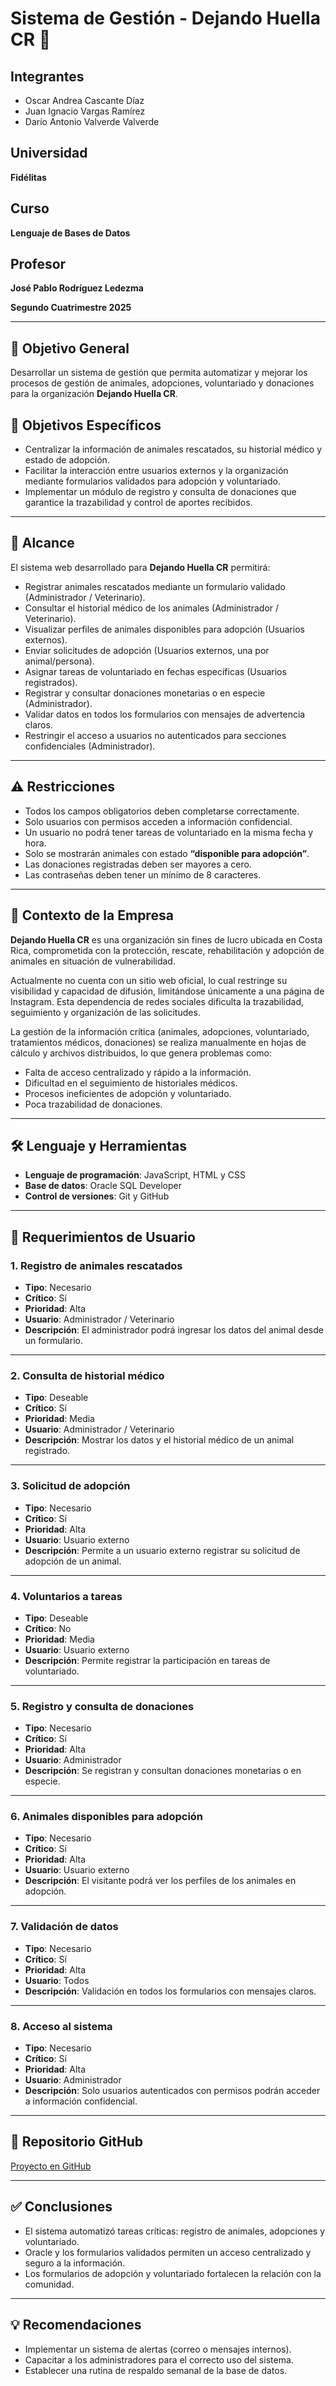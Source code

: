 # Sistema de Gestión - Dejando Huella CR 🐾

## Integrantes
- Oscar Andrea Cascante Díaz  
- Juan Ignacio Vargas Ramírez  
- Darío Antonio Valverde Valverde  

## Universidad
**Fidélitas**

## Curso
**Lenguaje de Bases de Datos**

## Profesor
**José Pablo Rodríguez Ledezma**

**Segundo Cuatrimestre 2025**

---

## 🎯 Objetivo General
Desarrollar un sistema de gestión que permita automatizar y mejorar los procesos de gestión de animales, adopciones, voluntariado y donaciones para la organización **Dejando Huella CR**.

## 📌 Objetivos Específicos
- Centralizar la información de animales rescatados, su historial médico y estado de adopción.  
- Facilitar la interacción entre usuarios externos y la organización mediante formularios validados para adopción y voluntariado.  
- Implementar un módulo de registro y consulta de donaciones que garantice la trazabilidad y control de aportes recibidos.  

---

## 🚀 Alcance
El sistema web desarrollado para **Dejando Huella CR** permitirá:

- Registrar animales rescatados mediante un formulario validado (Administrador / Veterinario).  
- Consultar el historial médico de los animales (Administrador / Veterinario).  
- Visualizar perfiles de animales disponibles para adopción (Usuarios externos).  
- Enviar solicitudes de adopción (Usuarios externos, una por animal/persona).  
- Asignar tareas de voluntariado en fechas específicas (Usuarios registrados).  
- Registrar y consultar donaciones monetarias o en especie (Administrador).  
- Validar datos en todos los formularios con mensajes de advertencia claros.  
- Restringir el acceso a usuarios no autenticados para secciones confidenciales (Administrador).  

---

## ⚠️ Restricciones
- Todos los campos obligatorios deben completarse correctamente.  
- Solo usuarios con permisos acceden a información confidencial.  
- Un usuario no podrá tener tareas de voluntariado en la misma fecha y hora.  
- Solo se mostrarán animales con estado **“disponible para adopción”**.  
- Las donaciones registradas deben ser mayores a cero.  
- Las contraseñas deben tener un mínimo de 8 caracteres.  

---

## 🏢 Contexto de la Empresa
**Dejando Huella CR** es una organización sin fines de lucro ubicada en Costa Rica, comprometida con la protección, rescate, rehabilitación y adopción de animales en situación de vulnerabilidad.

Actualmente no cuenta con un sitio web oficial, lo cual restringe su visibilidad y capacidad de difusión, limitándose únicamente a una página de Instagram. Esta dependencia de redes sociales dificulta la trazabilidad, seguimiento y organización de las solicitudes.  

La gestión de la información crítica (animales, adopciones, voluntariado, tratamientos médicos, donaciones) se realiza manualmente en hojas de cálculo y archivos distribuidos, lo que genera problemas como:
- Falta de acceso centralizado y rápido a la información.  
- Dificultad en el seguimiento de historiales médicos.  
- Procesos ineficientes de adopción y voluntariado.  
- Poca trazabilidad de donaciones.  

---

## 🛠️ Lenguaje y Herramientas
- **Lenguaje de programación**: JavaScript, HTML y CSS  
- **Base de datos**: Oracle SQL Developer  
- **Control de versiones**: Git y GitHub  

---

## 📑 Requerimientos de Usuario

### 1. Registro de animales rescatados
- **Tipo**: Necesario  
- **Crítico**: Sí  
- **Prioridad**: Alta  
- **Usuario**: Administrador / Veterinario  
- **Descripción**: El administrador podrá ingresar los datos del animal desde un formulario.  

---

### 2. Consulta de historial médico
- **Tipo**: Deseable  
- **Crítico**: Sí  
- **Prioridad**: Media  
- **Usuario**: Administrador / Veterinario  
- **Descripción**: Mostrar los datos y el historial médico de un animal registrado.  

---

### 3. Solicitud de adopción
- **Tipo**: Necesario  
- **Crítico**: Sí  
- **Prioridad**: Alta  
- **Usuario**: Usuario externo  
- **Descripción**: Permite a un usuario externo registrar su solicitud de adopción de un animal.  

---

### 4. Voluntarios a tareas
- **Tipo**: Deseable  
- **Crítico**: No  
- **Prioridad**: Media  
- **Usuario**: Usuario externo  
- **Descripción**: Permite registrar la participación en tareas de voluntariado.  

---

### 5. Registro y consulta de donaciones
- **Tipo**: Necesario  
- **Crítico**: Sí  
- **Prioridad**: Alta  
- **Usuario**: Administrador  
- **Descripción**: Se registran y consultan donaciones monetarias o en especie.  

---

### 6. Animales disponibles para adopción
- **Tipo**: Necesario  
- **Crítico**: Sí  
- **Prioridad**: Alta  
- **Usuario**: Usuario externo  
- **Descripción**: El visitante podrá ver los perfiles de los animales en adopción.  

---

### 7. Validación de datos
- **Tipo**: Necesario  
- **Crítico**: Sí  
- **Prioridad**: Alta  
- **Usuario**: Todos  
- **Descripción**: Validación en todos los formularios con mensajes claros.  

---

### 8. Acceso al sistema
- **Tipo**: Necesario  
- **Crítico**: Sí  
- **Prioridad**: Alta  
- **Usuario**: Administrador  
- **Descripción**: Solo usuarios autenticados con permisos podrán acceder a información confidencial.  

---

## 🔗 Repositorio GitHub
[Proyecto en GitHub](https://github.com/JuanIgnacio3/ProyectoLenguajeBD.git)

---

## ✅ Conclusiones
- El sistema automatizó tareas críticas: registro de animales, adopciones y voluntariado.  
- Oracle y los formularios validados permiten un acceso centralizado y seguro a la información.  
- Los formularios de adopción y voluntariado fortalecen la relación con la comunidad.  

---

## 💡 Recomendaciones
- Implementar un sistema de alertas (correo o mensajes internos).  
- Capacitar a los administradores para el correcto uso del sistema.  
- Establecer una rutina de respaldo semanal de la base de datos.  
